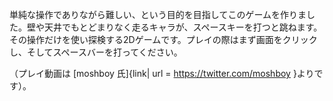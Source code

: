 
単純な操作でありながら難しい、という目的を目指してこのゲームを作りました。壁や天井でもとどまりなく走るキャラが、スペースキーを打つと跳ねます。その操作だけを使い探検する2Dゲームです。プレイの際はまず画面をクリックし、そしてスペースバーを打ってください。

（プレイ動画は [moshboy 氏]{link| url = https://twitter.com/moshboy }よりです）。
